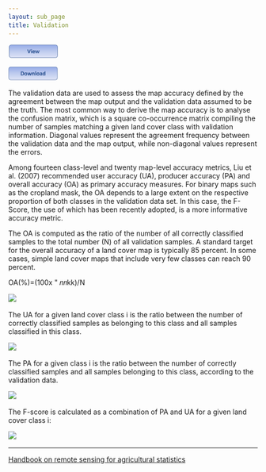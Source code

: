 ```yaml
---
layout: sub_page
title: Validation
---
```


[<img src="./buttons/view_button.png" width="100"/>](https://nicolasdeffense.github.io/eo-toolbox/notebooks/7_Classification/validation.html)

[<img src="./buttons/download_button.png" width="100"/>](https://nicolasdeffense.github.io/eo-toolbox/notebooks/7_Classification/validation.ipynb)

The validation data are used to assess the map accuracy defined by the agreement between the map output and the validation data assumed to be the truth. The most common way to derive the map accuracy is to analyse the confusion matrix, which is a square co-occurrence matrix compiling the number of samples matching a given land cover class with validation information. Diagonal values represent the agreement frequency between the validation data and the map output, while non-diagonal values represent the errors.

Among fourteen class-level and twenty map-level accuracy metrics, Liu et al. (2007) recommended user accuracy (UA), producer accuracy (PA) and overall accuracy (OA) as primary accuracy measures. For binary maps such as the cropland mask, the OA depends to a large extent on the respective proportion of both classes in the validation data set. In this case, the F-Score, the use of which has been recently adopted, is a more informative accuracy metric.


The OA is computed as the ratio of the number of all correctly classified samples to the total number (N) of all validation samples. A standard target for the overall accuracy of a land cover map is typically 85 percent. In some cases, simple land cover maps that include very few classes can reach 90 percent.

OA(%)=(100x " 𝑛𝑛kk)/N

<img src="https://latex.codecogs.com/svg.latex? \mathrm{OA}(\%)=\left(100 \times \sum_{k=1}^{q} n_{\mathrm{kk}}\right) / \mathrm{N}"/>


The UA for a given land cover class i is the ratio between the number of correctly classified samples as belonging to this class and all samples classified in this class.

<img src="https://latex.codecogs.com/svg.latex? \mathrm{UA}_{\mathrm{i}}(\%)=100 \times \frac{n_{i i}}{n_{i+}}"/>


The PA for a given class i is the ratio between the number of correctly classified samples and all samples belonging to this class, according to the validation data.

<img src="https://latex.codecogs.com/svg.latex? \mathrm{PA}_{\mathrm{i}}(\%)=100 \times \frac{n_{i i}}{n_{+i}}"/>

The F-score is calculated as a combination of PA and UA for a given land cover class i:

<img src="https://latex.codecogs.com/svg.latex? \mathrm{F-score}_{\mathrm{i}}(\%)=\frac{2 \times \mathrm{PA}_{\mathrm{i}} \times \mathrm{UA}_{\mathrm{i}}}{\mathrm{PA}_{\mathrm{i}} + \mathrm{UA}_{\mathrm{i}}} "/>

---

[Handbook on remote sensing for agricultural statistics](https://www.researchgate.net/publication/319876837_Handbook_on_remote_sensing_for_agricultural_statistics)